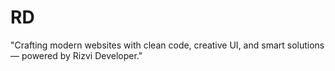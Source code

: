 # RD
"Crafting modern websites with clean code, creative UI, and smart solutions — powered by Rizvi Developer."
